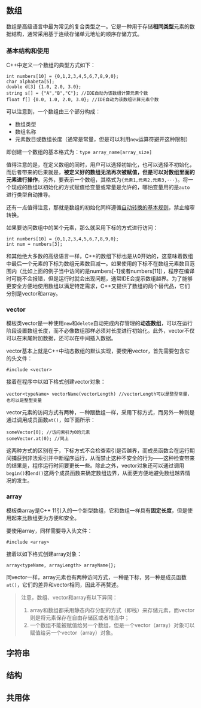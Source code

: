 ## 数组

数组是高级语言中最为常见的复合类型之一。它是一种用于存储**相同类型**元素的数据结构，通常采用基于连续存储单元地址的顺序存储方式。

### 基本结构和使用

C++中定义一个数组的典型方式如下：

```
int numbers[10] = {0,1,2,3,4,5,6,7,8,9,0}; 
char alphabeta[5];
double d[3] {1.0, 2.0, 3.0};
string s[] = {"A","B","C"}; //IDE自动为该数组计算元素个数
float f[] {0.0, 1.0, 2.0, 3.0}; //IDE自动为该数组计算元素个数
```

可以注意到，一个数组由三个部分构成：

+ 数组类型
+ 数组名称
+ 元素数目或数组长度（通常是常量，但是可以利用`new`运算符避开这种限制）

即创建一个数组的基本格式为：`type array_name[array_size]`

值得注意的是，在定义数组的同时，用户可以选择初始化，也可以选择不初始化，而后者带来的后果就是，**被定义好的数组无法再次被赋值，但是可以对数组里面的元素进行操作**。另外，要表示一个数组，其格式为`{元素1,元素2,元素3,···}`。将一个现成的数组以初始化的方式赋值给变量或常量是允许的，哪怕变量用的是`auto`进行类型自动推导。

还有一点值得注意，那就是数组的初始化同样遵循[自动转换的基本规则](/CPP/helloworld?id=基本类型转换)，禁止缩窄转换。

如果要访问数组中的某个元素，那么就采用下标的方式进行访问：

```
int numbers[10] = {0,1,2,3,4,5,6,7,8,9,0}; 
int num = numbers[3];
```

和其他绝大多数的高级语言一样，C++的数组下标也是从0开始的，这意味着数组中最后一个元素的下标为数组元素数目减一。如果使用的下标不在数组元素数目范围内（比如上面的例子当中访问的是numbers[-1]或者numbers[11]），程序在编译时可能不会报错，但是运行时就会出现问题，通常IDE会提示数组越界。为了能够更安全方便地使用数组以满足特定需求，C++又提供了数组的两个替代品，它们分别是vector和array。

### vector

模板类vector是一种使用`new`和`delete`自动完成内存管理的**动态数组**，可以在运行阶段设置数组长度，而不必像数组那样必须对长度进行初始化。此外，vector不仅可以在末尾附加数据，还可以在中间插入数据。

vector基本上就是C++中动态数组的默认实现，要使用vector，首先需要包含它的头文件：

```
#include <vector>
```

接着在程序中以如下格式创建vector对象：

```
vector<typeName> vectorName(vectorLength) //vectorLength可以是整型常量，也可以是整型变量
```

vector元素的访问方式有两种，一种跟数组一样，采用下标方式，而另外一种则是通过调用成员函数`at()`，如下面所示：

```
someVector[0]; //访问索引为0的元素
someVector.at(0); //同上
```

这两种方式的区别在于，下标方式不会检查索引是否越界，而成员函数会在运行期间捕获到非法索引并中断程序运行，从而禁止这种不安全的行为——这种检查带来的结果是，程序运行时间要更长一些。除此之外，vector对象还可以通过调用`begin()`和`end()`这两个成员函数来确定数组边界，从而更方便地避免数组越界情况的发生。

### array

模板类array是C++ 11引入的一个新型数组，它和数组一样具有**固定长度**，但是使用起来比数组更为方便和安全。

要使用array，同样需要导入头文件：

```
#include <array>
```

接着以如下格式创建array对象：

```
array<typeName, arrayLength> arrayName{};
```

同vector一样，array元素也有两种访问方式，一种是下标，另一种是成员函数`at()`，它们的差异和vector相同，因此不再赘述。

>注意，数组、vector和array有以下异同：
>1. array和数组都采用静态内存分配的方式（即栈）来存储元素，而vector则是将元素保存在自由存储区或者堆当中；
>2. 一个数组不能被赋值给另一个数组，但是一个vector（array）对象可以赋值给另一个vector（array）对象。




## 字符串

## 结构

## 共用体